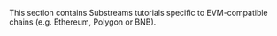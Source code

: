 This section contains Substreams tutorials specific to EVM-compatible chains (e.g. Ethereum, Polygon or BNB).